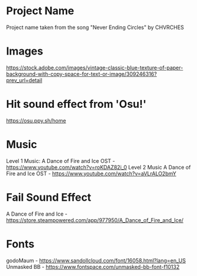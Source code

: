 # Project Name
Project name taken from the song "Never Ending Circles" by CHVRCHES

# Images
https://stock.adobe.com/images/vintage-classic-blue-texture-of-paper-background-with-copy-space-for-text-or-image/309246316?prev_url=detail

# Hit sound effect from 'Osu!'
https://osu.ppy.sh/home

# Music
Level 1 Music:
A Dance of Fire and Ice OST - https://www.youtube.com/watch?v=roKDAZ82i_0
Level 2 Music
A Dance of Fire and Ice OST - https://www.youtube.com/watch?v=aVLrALO2bmY

# Fail Sound Effect
A Dance of Fire and Ice - https://store.steampowered.com/app/977950/A_Dance_of_Fire_and_Ice/

# Fonts
godoMaum - https://www.sandollcloud.com/font/16058.html?lang=en_US
Unmasked BB - https://www.fontspace.com/unmasked-bb-font-f10132